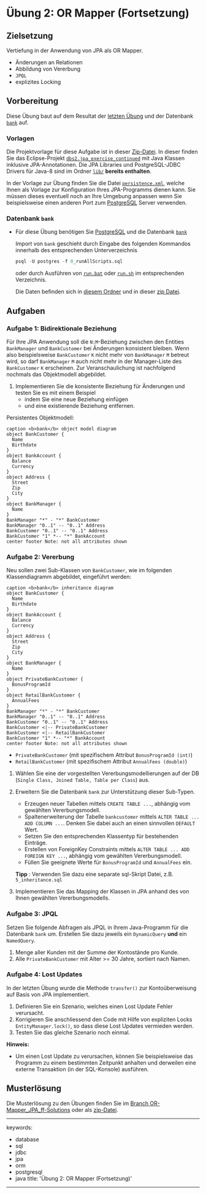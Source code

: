 # Übung 2: OR Mapper (Fortsetzung)

## Zielsetzung

Vertiefung in der Anwendung von JPA als OR Mapper.

-   Änderungen an Relationen
-   Abbildung von Vererbung
-   `JPQL`
-   explizites Locking

## Vorbereitung

Diese Übung baut auf dem Resultat der [letzten
Übung](OR-Mapper_JPA/README.md) und der Datenbank
[`bank`](Databases/bank) auf.

### Vorlagen

Die Projektvorlage für diese Aufgabe ist in dieser
[Zip-Datei](/../-/jobs/artifacts/master/raw/OR-Mapper_JPA_ff.zip?job=OR-Mapper_JPA_ff).
In dieser finden Sie das Eclipse-Projekt
[`dbs2.jpa_exercise_continued`](OR-Mapper_JPA_ff/.project) mit Java
Klassen inklusive JPA-Annotationen. Die JPA Libraries und
PostgreSQL-JDBC Drivers für Java-8 sind im Ordner
[`lib/`](OR-Mapper_JPA_ff/lib) **bereits enthalten**.

In der Vorlage zur Übung finden Sie die Datei
[`persistence.xml`](OR-Mapper_JPA_ff/src/META-INF/persistence.xml),
welche Ihnen als Vorlage zur Konfiguration Ihres JPA-Programms dienen
kann. Sie müssen dieses eventuell noch an Ihre Umgebung anpassen wenn
Sie beispielsweise einen anderen Port zum
[PostgreSQL](https://www.postgresql.org) Server verwenden.

### Datenbank `bank`

-   Für diese Übung benötigen Sie
    [PostgreSQL](https://www.postgresql.org) und die Datenbank
    [`bank`](Databases/bank)

    Import von `bank` geschieht durch Eingabe des folgenden Kommandos
    innerhalb des entsprechenden Unterverzeichnis

    ``` sql
    psql -U postgres -f 0_runAllScripts.sql
    ```

    oder durch Ausführen von [`run.bat`](Databases/bank/run.bat) oder
    [`run.sh`](Databases/bank/run.sh) im entsprechenden Verzeichnis.

    Die Daten befinden sich in [diesem Ordner](Databases/bank) und in
    dieser [zip
    Datei](/../-/jobs/artifacts/master/raw/Databases.zip?job=Databases).

## Aufgaben

### Aufgabe 1: Bidirektionale Beziehung

Für Ihre JPA Anwendung soll die `N:M`-Beziehung zwischen den Entities
`BankManager` und `BankCustomer` bei Änderungen konsistent bleiben. Wenn
also beispielsweise `BankCustomer` `K` nicht mehr von `BankManager` `M`
betreut wird, so darf `BankManager` `M` auch nicht mehr in der
Manager-Liste des `BankCustomer` `K` erscheinen. Zur Veranschaulichung
ist nachfolgend nochmals das Objektmodell abgebildet.

1.  Implementieren Sie die konsistente Beziehung für Änderungen und
    testen Sie es mit einem Beispiel
    -   indem Sie eine neue Beziehung einfügen
    -   und eine existierende Beziehung entfernen.

Persistentes Objektmodell:

``` plantuml
caption <b>bank</b> object model diagram
object BankCustomer {
  Name
  Birthdate
}
object BankAccount {
  Balance
  Currency
}
object Address {
  Street
  Zip
  City
}
object BankManager {
  Name
}
BankManager "*" - "*" BankCustomer
BankManager "0..1" -- "0..1" Address
BankCustomer "0..1" -- "0..1" Address
BankCustomer "1" *-- "*" BankAccount
center footer Note: not all attributes shown
```

### Aufgabe 2: Vererbung

Neu sollen zwei Sub-Klassen von `BankCustomer`, wie im folgenden
Klassendiagramm abgebildet, eingeführt werden:

``` plantuml
caption <b>bank</b> inheritance diagram
object BankCustomer {
  Name
  Birthdate
}
object BankAccount {
  Balance
  Currency
}
object Address {
  Street
  Zip
  City
}
object BankManager {
  Name
}
object PrivateBankCustomer {
  BonusProgramId
}
object RetailBankCustomer {
  AnnualFees
}
BankManager "*" - "*" BankCustomer
BankManager "0..1" -- "0..1" Address
BankCustomer "0..1" -- "0..1" Address
BankCustomer <|-- PrivateBankCustomer
BankCustomer <|-- RetailBankCustomer
BankCustomer "1" *-- "*" BankAccount
center footer Note: not all attributes shown
```

-   `PrivateBankCustomer` (mit spezifischem Attribut
    `BonusProgramId (int)`)
-   `RetailBankCustomer` (mit spezifischem Attribut
    `AnnualFees (double)`)

1.  Wählen Sie eine der vorgestellten Vererbungsmodellierungen auf der
    DB (`Single Class, Joined Table, Table per Class`) aus.

2.  Erweitern Sie die Datenbank `bank` zur Unterstützung dieser
    Sub-Typen.
    -   Erzeugen neuer Tabellen mittels `CREATE TABLE ...`, abhängig vom
        gewählten Vererbungsmodell.
    -   Spaltenerweiterung der Tabelle `bankcustomer` mittels
        `ALTER TABLE ... ADD COLUMN ...`. Denken Sie dabei auch an einen
        sinnvollen `DEFAULT` Wert.
    -   Setzen Sie den entsprechenden Klassentyp für bestehenden
        Einträge.
    -   Erstellen von ForeignKey Constraints mittels
        `ALTER TABLE ... ADD FOREIGN KEY ...`, abhängig vom gewählten
        Vererbungsmodell.
    -   Füllen Sie geeignete Werte für `BonusProgramId` und `AnnualFees`
        ein.

    **Tipp**
    :   Verwenden Sie dazu eine separate sql-Skript Datei, z.B.
        `5_inheritance.sql`

3.  Implementieren Sie das Mapping der Klassen in JPA anhand des von
    Ihnen gewählten Vererbungsmodells.

### Aufgabe 3: JPQL

Setzen Sie folgende Abfragen als JPQL in Ihrem Java-Programm für die
Datenbank `bank` um. Erstellen Sie dazu jeweils ein `DynamicQuery`
**und** ein `NamedQuery`.

1.  Menge aller Kunden mit der Summe der Kontostände pro Kunde.
2.  Alle `PrivateBankCustomer` mit Alter \>= 30 Jahre, sortiert nach
    Namen.

### Aufgabe 4: Lost Updates

In der letzten Übung wurde die Methode `transfer()` zur Kontoüberweisung
auf Basis von JPA implementiert.

1.  Definieren Sie ein Szenario, welches einen Lost Update Fehler
    verursacht.
2.  Korrigieren Sie anschliessend den Code mit Hilfe von expliziten
    Locks `EntityManager.lock()`, so dass diese Lost Updates vermieden
    werden.
3.  Testen Sie das gleiche Szenario noch einmal.

**Hinweis:**

-   Um einen Lost Update zu verursachen, können Sie beispielsweise das
    Programm zu einem bestimmten Zeitpunkt anhalten und derweilen eine
    externe Transaktion (in der SQL-Konsole) ausführen.

## Musterlösung

Die Musterlösung zu den Übungen finden Sie im [Branch
OR-Mapper\_JPA\_ff-Solutions](/../tree/OR-Mapper_JPA_ff-Solutions/OR-Mapper_JPA_ff)
oder als
[zip-Datei](/../-/jobs/artifacts/OR-Mapper_JPA_ff-Solutions/raw/OR-Mapper_JPA_ff-Solutions.zip?job=OR-Mapper_JPA_ff-Solutions).

---
keywords:
- database
- sql
- jdbc
- jpa
- orm
- postgresql
- java
title: 'Übung 2: OR Mapper (Fortsetzung)'
---

